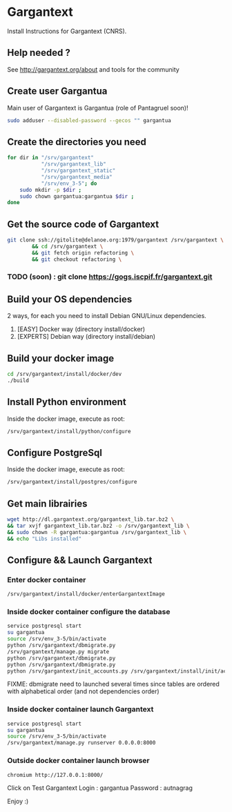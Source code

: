 Gargantext
==========

Install Instructions for Gargantext (CNRS).

## Help needed ?
See http://gargantext.org/about and tools for the community

## Create user Gargantua

Main user of Gargantext is Gargantua (role of Pantagruel soon)!

``` bash
sudo adduser --disabled-password --gecos "" gargantua
```

## Create the directories you need

``` bash
for dir in "/srv/gargantext"
           "/srv/gargantext_lib"
           "/srv/gargantext_static"
           "/srv/gargantext_media"
           "/srv/env_3-5"; do 
    sudo mkdir -p $dir ;
    sudo chown gargantua:gargantua $dir ; 
done
```

## Get the source code of Gargantext

``` bash
git clone ssh://gitolite@delanoe.org:1979/gargantext /srv/gargantext \
        && cd /srv/gargantext \
        && git fetch origin refactoring \
        && git checkout refactoring \
```

### TODO (soon) : git clone https://gogs.iscpif.fr/gargantext.git

## Build your OS dependencies

2 ways, for each you need to install Debian GNU/Linux dependencies.

1) [EASY] Docker way (directory install/docker)
2) [EXPERTS] Debian way (directory install/debian)

## Build your docker image
``` bash
cd /srv/gargantext/install/docker/dev
./build
```

## Install Python environment
Inside the docker image, execute as root:
``` bash
/srv/gargantext/install/python/configure
```

## Configure PostgreSql
Inside the docker image, execute as root:
``` bash
/srv/gargantext/install/postgres/configure
```

## Get main librairies
``` bash
wget http://dl.gargantext.org/gargantext_lib.tar.bz2 \
&& tar xvjf gargantext_lib.tar.bz2 -o /srv/gargantext_lib \
&& sudo chown -R gargantua:gargantua /srv/gargantext_lib \
&& echo "Libs installed"
```

## Configure && Launch Gargantext

### Enter docker container
``` bash
/srv/gargantext/install/docker/enterGargantextImage
```

### Inside docker container configure the database
``` bash
service postgresql start
su gargantua
source /srv/env_3-5/bin/activate
python /srv/gargantext/dbmigrate.py
/srv/gargantext/manage.py migrate
python /srv/gargantext/dbmigrate.py
python /srv/gargantext/dbmigrate.py
python /srv/gargantext/init_accounts.py /srv/gargantext/install/init/account.csv
```

FIXME: dbmigrate need to launched several times since tables are
ordered with alphabetical order (and not dependencies order)

### Inside docker container launch Gargantext
``` bash
service postgresql start
su gargantua
source /srv/env_3-5/bin/activate
/srv/gargantext/manage.py runserver 0.0.0.0:8000
```

### Outside docker container launch browser
``` bash
chromium http://127.0.0.1:8000/
```

Click on Test Gargantext
Login : gargantua
Password : autnagrag

Enjoy :)

